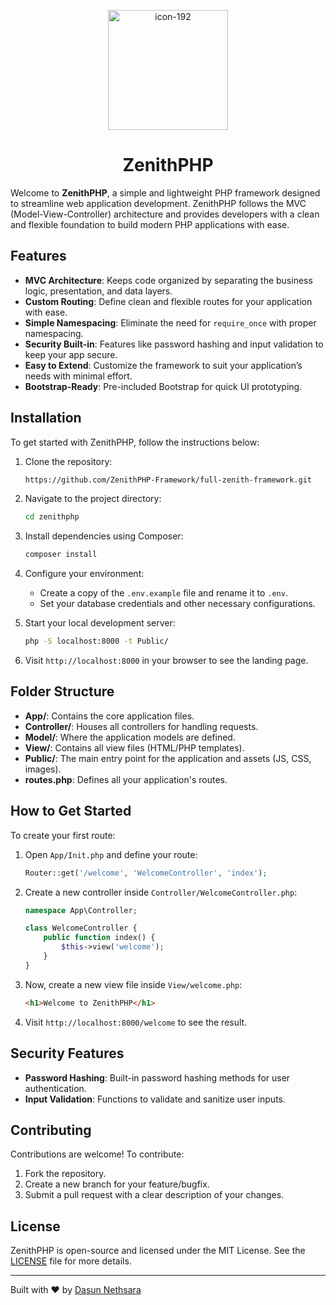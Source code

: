 <p align="center">
    <img src="https://github.com/user-attachments/assets/ab329545-9c44-4e85-aabe-6f4dc0f0512c" alt="icon-192" width="192" height="192">
</p>
    <h1 align="center">ZenithPHP</h1>

Welcome to **ZenithPHP**, a simple and lightweight PHP framework designed to streamline web application development.
ZenithPHP follows the MVC (Model-View-Controller) architecture and provides developers with a clean and flexible
foundation to build modern PHP applications with ease.

## Features

- **MVC Architecture**: Keeps code organized by separating the business logic, presentation, and data layers.
- **Custom Routing**: Define clean and flexible routes for your application with ease.
- **Simple Namespacing**: Eliminate the need for `require_once` with proper namespacing.
- **Security Built-in**: Features like password hashing and input validation to keep your app secure.
- **Easy to Extend**: Customize the framework to suit your application’s needs with minimal effort.
- **Bootstrap-Ready**: Pre-included Bootstrap for quick UI prototyping.

## Installation

To get started with ZenithPHP, follow the instructions below:

1. Clone the repository:
    ```bash
    https://github.com/ZenithPHP-Framework/full-zenith-framework.git
    ```

2. Navigate to the project directory:
    ```bash
    cd zenithphp
    ```

3. Install dependencies using Composer:
    ```bash
    composer install
    ```

4. Configure your environment:
    - Create a copy of the `.env.example` file and rename it to `.env`.
    - Set your database credentials and other necessary configurations.

5. Start your local development server:
    ```bash
    php -S localhost:8000 -t Public/
    ```

6. Visit `http://localhost:8000` in your browser to see the landing page.

## Folder Structure

- **App/**: Contains the core application files.
- **Controller/**: Houses all controllers for handling requests.
- **Model/**: Where the application models are defined.
- **View/**: Contains all view files (HTML/PHP templates).
- **Public/**: The main entry point for the application and assets (JS, CSS, images).
- **routes.php**: Defines all your application's routes.

## How to Get Started

To create your first route:

1. Open `App/Init.php` and define your route:
    ```php
    Router::get('/welcome', 'WelcomeController', 'index');
    ```

2. Create a new controller inside `Controller/WelcomeController.php`:
    ```php
    namespace App\Controller;

    class WelcomeController {
        public function index() {
            $this->view('welcome');
        }
    }
    ```

3. Now, create a new view file inside `View/welcome.php`:
    ```html
    <h1>Welcome to ZenithPHP</h1>
    ```

4. Visit `http://localhost:8000/welcome` to see the result.

## Security Features

- **Password Hashing**: Built-in password hashing methods for user authentication.
- **Input Validation**: Functions to validate and sanitize user inputs.

## Contributing

Contributions are welcome! To contribute:

1. Fork the repository.
2. Create a new branch for your feature/bugfix.
3. Submit a pull request with a clear description of your changes.

## License

ZenithPHP is open-source and licensed under the MIT License. See the [LICENSE](LICENSE) file for more details.

---

Built with ❤️ by [Dasun Nethsara](https://techsaralk.epizy.com)

